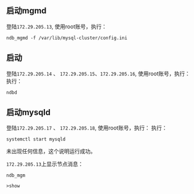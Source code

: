 

## 启动mgmd

登陆`172.29.205.13`, 使用root账号，执行：

```
ndb_mgmd -f /var/lib/mysql-cluster/config.ini
```


## 启动
登陆`172.29.205.14` 、 `172.29.205.15`、`172.29.205.16`, 使用root账号，执行：
执行：

```
ndbd
```

## 启动mysqld

登陆`172.29.205.17` 、 `172.29.205.18`, 使用root账号，执行：
执行：

```
systemctl start mysqld
```

未出现任何信息，这个说明运行成功。


`172.29.205.13`上显示节点消息：


```
ndb_mgm

>show

```
